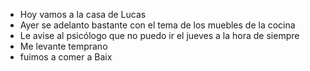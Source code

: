 - Hoy vamos a la casa de Lucas
- Ayer se adelanto bastante con el tema de los muebles de la cocina
- Le avise al psicólogo que no puedo ir el jueves a la hora de siempre 
- Me levante temprano 
- fuimos a comer a Baix